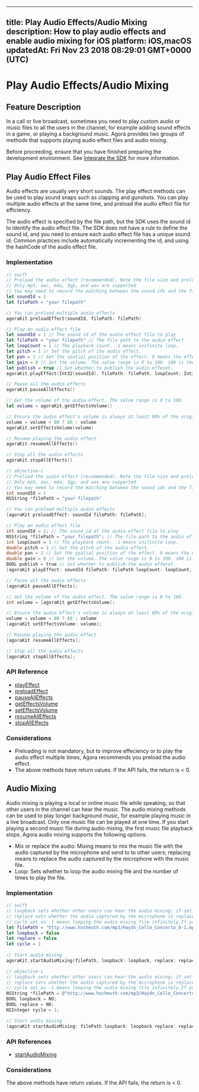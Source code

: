 
---
title: Play Audio Effects/Audio Mixing
description: How to play audio effects and enable audio mixing for iOS
platform: iOS,macOS
updatedAt: Fri Nov 23 2018 08:29:01 GMT+0000 (UTC)
---
# Play Audio Effects/Audio Mixing
## Feature Description
In a call or live broadcast, sometimes you need to play custom audio or music files to all the users in the channel, for example adding sound effects in a game, or playing a background music. Agora provides two groups of methods that supports playing audio effect files and audio mixing.

Before proceeding, ensure that you have finished preparing the development environment. See [Integrate the SDK](../../en/Interactive%20Broadcast/ios_video.md) for more information.
## Play Audio Effect Files

Audio effects are usually very short sounds. The play effect methods can be used to play sound snaps such as clapping and gunshots. You can play multiple audio effects at the same time, and preload the audio effect file for efficiency.

 The audio effect is specified by the file path, but the SDK uses the sound id to identify the audio effect file. The SDK does not have a rule to define the sound id, and you need to ensure each audio effect file has a unique sound id. Common practices include automatically incrementing the id, and using the hashCode of the audio effect file.

### Implementation

```swift
// swift
// Preload the audio effect (recommended). Note the file size and preload the file before joining the channel.
// Only mp3, aac, m4a, 3gp, and wav are supported
// You may need to record the matching between the sound ids and the file paths.
let soundId = 1
let filePath = "your filepath"

// You can preload multiple audio effects
agoraKit.preloadEffect(soundId, filePath: filePath)

// Play an audio effect file
let soundId = 1 // The sound id of the audio effect file to play
let filePath = "your filepath" // The file path to the audio effect
let loopCount = 1 // The playback count. -1 means inifinite loop.
let pitch = 1 // Set the pitch of the audio effect.
let pan = 1 // Set the spatial position of the effect. 0 means the effect shows ahead.
let gain = 0 // Set the volume. The value range is 0 to 100. 100 is the original volume.
let publish = true // Set whether to publish the audio effecet.
agoraKit.playEffect(Int32(soundId), filePath: filePath, loopCount: Int32(loopCount), pitch: pitch, pan: pan, gain: gain, publish: publish)

// Pause all the audio effects
agoraKit.pauseAllEffects()

// Get the volume of the audio effect. The value range is 0 to 100.
let volume = agoraKit.getEffectsVolume()

// Ensure the audio effect's volume is always at least 80% of the original volume.
volume = volume < 80 ? 80 : volume
agoraKit.setEffectsVolume(volume)

// Resume playing the audio effect
agoraKit.resumeAllEffects()

// Stop all the audio effects
agoraKit.stopAllEffects()
```

```objective-c
// objective-c
// Preload the audio effect (recommended). Note the file size and preload the file before joining the channel.
// Only mp3, aac, m4a, 3gp, and wav are supported
// You may need to record the matching between the sound ids and the file paths.
int soundId = 1
NSString *filePath = "your filepath"

// You can preload multiple audio effects
[agoraKit preloadEffect: soundId filePath: filePath];

// Play an audio effect file
int soundId = 1; // The sound id of the audio effect file to play
NSString *filePath = "your filepath"; // The file path to the audio effect
int loopCount = 1 // The playback count. -1 means inifinite loop.
double pitch = 1 // Set the pitch of the audio effect.
double pan = 1 // Set the spatial position of the effect. 0 means the effect shows ahead.
double gain = 0 // Set the volume. The value range is 0 to 100. 100 is the original volume.
BOOL publish = true // Set whether to publish the audio effecet.
[agoraKit playEffect: soundId filePath: filePath loopCount: loopCount, pitch: pitch, pan: pan, gain: gain, publish: publish];

// Pause all the audio effects
[agoraKit pauseAllEffects];

// Get the volume of the audio effect. The value range is 0 to 100.
int volume = [agoraKit getEffectsVolume];

// Ensure the audio effect's volume is always at least 80% of the original volume.
volume = volume < 80 ? 80 : volume
[agoraKit setEffectsVolume: volume];

// Resume playing the audio effect
[agoraKit resumeAllEffects];

// Stop all the audio effects
[agoraKit stopAllEffects];
```

### API Reference

- [playEffect](https://docs.agora.io/en/Interactive%20Broadcast/API%20Reference/oc/Classes/AgoraRtcEngineKit.html#//api/name/playEffect:filePath:loopCount:pitch:pan:gain:)
- [preloadEffect](https://docs.agora.io/en/Interactive%20Broadcast/API%20Reference/oc/Classes/AgoraRtcEngineKit.html#//api/name/preloadEffect:filePath:)
- [pauseAllEffects](https://docs.agora.io/en/Interactive%20Broadcast/API%20Reference/oc/Classes/AgoraRtcEngineKit.html#//api/name/pauseAllEffects)
- [getEffectsVolume](https://docs.agora.io/en/Interactive%20Broadcast/API%20Reference/oc/Classes/AgoraRtcEngineKit.html#//api/name/getEffectsVolume)
- [setEffectsVolume](https://docs.agora.io/en/Interactive%20Broadcast/API%20Reference/oc/Classes/AgoraRtcEngineKit.html#//api/name/setEffectsVolume:)
- [resumeAllEffects](https://docs.agora.io/en/Interactive%20Broadcast/API%20Reference/oc/Classes/AgoraRtcEngineKit.html#//api/name/resumeAllEffects)
- [stopAllEffects](https://docs.agora.io/en/Interactive%20Broadcast/API%20Reference/oc/Classes/AgoraRtcEngineKit.html#//api/name/stopAllEffects)

### Considerations

- Preloading is not mandatory, but to improve effeciency or to play the audio effect multiple times, Agora recommends you preload the audio effect.
- The above methods have return values. If the API fails, the return is < 0.

## Audio Mixing

Audio mixing is playing a local or online music file while speaking, so that other users in the channel can hear the music. The audio mixing methods can be used to play longer background music, for example playing music in a live broadcast. Only one music file can be played at one time. If you start playing a second music file during audio mixing, the first music file playback stops.
Agora audio mixing supports the following options:

- Mix or replace the audio: Mixing means to mix the music file with the audio captured by the microphone and send to to other users; replacing means to replace the audio captured by the microphone with the music file.
- Loop: Sets whether to loop the audio mixing file and the number of times to play the file.

### Implementation

```swift
// swift
// loopback sets whether other users can hear the audio mixing; if set to true, only the local user can hear the audio mixing.
// replace sets whether the audio captured by the microphone is replaced by the audio mixing file. 
// cycle set as -1 means looping the audio mixing file infinitely.If you use a positive integer, it represents the number of times to play the file.
let filePath = "http://www.hochmuth.com/mp3/Haydn_Cello_Concerto_D-1.mp3"
let loopback = false
let replace = false 
let cycle = 1 
  
// Start audio mixing
agoraKit.startAudioMixing(filePath, loopback: loopback, replace: replace, cycle: cycle)
```

```objective-c
// objective-c
// loopback sets whether other users can hear the audio mixing; if set to YES, only the local user can hear the audio mixing.
// replace sets whether the audio captured by the microphone is replaced by the audio mixing file. 
// cycle set as -1 means looping the audio mixing file infinitely.If you use a positive integer, it represents the number of times to play the file.
NSString *filePath = @"http://www.hochmuth.com/mp3/Haydn_Cello_Concerto_D-1.mp3";
BOOL loopback = NO;
BOOL replace = NO;
NSInteger cycle = 1;

// Start audio mixing
[agoraKit startAudioMixing: filePath loopback: loopback replace: replace cycle: cycle];
```



### API References

- [startAudioMixing](https://docs.agora.io/en/Interactive%20Broadcast/API%20Reference/oc/Classes/AgoraRtcEngineKit.html#//api/name/startAudioMixing:loopback:replace:cycle:)

### Considerations

The above methods have return values. If the API fails, the return is < 0.
